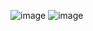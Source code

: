![image](https://github.com/user-attachments/assets/f8c91a39-233a-47fb-9dd8-6b6a67e3ab7e)
![image](https://github.com/user-attachments/assets/052a27c2-9733-4d05-a49a-fc7572cd1841)

